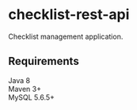 # checklist-rest-api
Checklist management application.

## Requirements
Java 8  
Maven 3+  
MySQL 5.6.5+  


